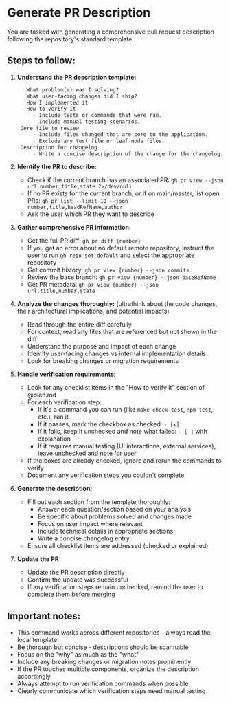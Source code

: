 # Generate PR Description

You are tasked with generating a comprehensive pull request description following the repository's standard template.

## Steps to follow:

1. **Understand the PR description template:**
   ```markdown
      What problem(s) was I solving?
      What user-facing changes did I ship?
      How I implemented it
      How to verify it
        - Include tests or commands that were ran.
        - Include manual testing scenarios.
    Core file to review
        - Include files changed that are core to the application.
        - Exclude any test file or leaf node files.
    Description for changelog
        - Write a concise description of the change for the changelog.
    ```


2. **Identify the PR to describe:**
   - Check if the current branch has an associated PR: `gh pr view --json url,number,title,state 2>/dev/null`
   - If no PR exists for the current branch, or if on main/master, list open PRs: `gh pr list --limit 10 --json number,title,headRefName,author`
   - Ask the user which PR they want to describe

3. **Gather comprehensive PR information:**
   - Get the full PR diff: `gh pr diff {number}`
   - If you get an error about no default remote repository, instruct the user to run `gh repo set-default` and select the appropriate repository
   - Get commit history: `gh pr view {number} --json commits`
   - Review the base branch: `gh pr view {number} --json baseRefName`
   - Get PR metadata: `gh pr view {number} --json url,title,number,state`

4. **Analyze the changes thoroughly:** (ultrathink about the code changes, their architectural implications, and potential impacts)
   - Read through the entire diff carefully
   - For context, read any files that are referenced but not shown in the diff
   - Understand the purpose and impact of each change
   - Identify user-facing changes vs internal implementation details
   - Look for breaking changes or migration requirements

5. **Handle verification requirements:**
   - Look for any checklist items in the "How to verify it" section of @plan.md
   - For each verification step:
     - If it's a command you can run (like `make check test`, `npm test`, etc.), run it
     - If it passes, mark the checkbox as checked: `- [x]`
     - If it fails, keep it unchecked and note what failed: `- [ ]` with explanation
     - If it requires manual testing (UI interactions, external services), leave unchecked and note for user
   - If the boxes are already checked, ignore and rerun the commands to verify
   - Document any verification steps you couldn't complete

6. **Generate the description:**
   - Fill out each section from the template thoroughly:
     - Answer each question/section based on your analysis
     - Be specific about problems solved and changes made
     - Focus on user impact where relevant
     - Include technical details in appropriate sections
     - Write a concise changelog entry
   - Ensure all checklist items are addressed (checked or explained)

7. **Update the PR:**
   - Update the PR description directly
   - Confirm the update was successful
   - If any verification steps remain unchecked, remind the user to complete them before merging

## Important notes:
- This command works across different repositories - always read the local template
- Be thorough but concise - descriptions should be scannable
- Focus on the "why" as much as the "what"
- Include any breaking changes or migration notes prominently
- If the PR touches multiple components, organize the description accordingly
- Always attempt to run verification commands when possible
- Clearly communicate which verification steps need manual testing